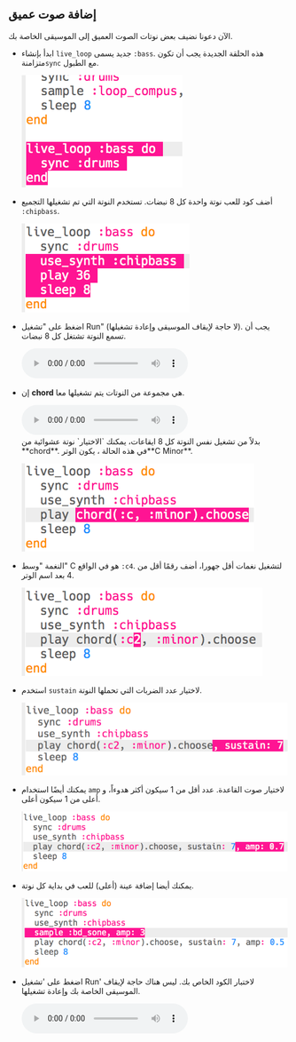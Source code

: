 ## إضافة صوت عميق

الآن دعونا نضيف بعض نوتات الصوت العميق إلى الموسيقى الخاصة بك.

+ ابدأ بإنشاء `live_loop` جديد يسمى `:bass`. هذه الحلقة الجديدة يجب أن تكون متزامنة`sync` مع الطبول.
    
    ![لقطة الشاشة](images/dj-bass-loop.png)

+ أضف كود للعب نوتة واحدة كل 8 نبضات. تستخدم النوتة التي تم تشغيلها التجميع `:chipbass`.
    
    ![لقطة الشاشة](images/dj-bass-note.png)

+ اضغط على "تشغيل Run" (لا حاجة لإيقاف الموسيقى وإعادة تشغيلها). يجب أن تسمع النوتة تشتغل كل 8 نبضات.
    
    <div id="audio-preview" class="pdf-hidden">
      <audio controls preload> <source src="resources/bass-single.mp3" type="audio/mpeg"> المتصفح الخاص بك لا يدعم عنصر <code>الصوت </code>. </audio>
    </div>
+ إن **chord** هي مجموعة من النوتات يتم تشغيلها معا.
    
    <div id="audio-preview" class="pdf-hidden">
      <audio controls preload> <source src="resources/chord.mp3" type="audio/mpeg"> المتصفح الخاص بك لا يدعم عنصر <code>الصوت </code>. </audio>
    </div>
    بدلاً من تشغيل نفس النوتة كل 8 ايقاعات، يمكنك `الاختيار` نوتة عشوائية من **chord**. في هذه الحالة ، يكون الوتر**C Minor**.
    
    ![لقطة الشاشة](images/dj-bass-random-note.png)

+ النغمة "وسط" C هو في الواقع `:c4`. لتشغيل نغمات أقل جهورا، أضف رقمًا أقل من 4 بعد اسم الوتر.
    
    ![لقطة الشاشة](images/dj-bass-lower-note.png)

+ استخدم `sustain` لاختيار عدد الضربات التي تحملها النوتة.
    
    ![لقطة الشاشة](images/dj-bass-longer-note.png)

+ يمكنك أيضًا استخدام `amp` لاختيار صوت القاعدة. عدد أقل من 1 سيكون أكثر هدوءاً، و أعلى من 1 سيكون أعلى.
    
    ![لقطة الشاشة](images/dj-bass-amp.png)

+ يمكنك أيضا إضافة عينة (أعلى) للعب في بداية كل نوتة.
    
    ![لقطة الشاشة](images/dj-bass-sample.png)

+ اضغط على 'تشغيل Run' لاختبار الكود الخاص بك. ليس هناك حاجة لإيقاف الموسيقى الخاصة بك وإعادة تشغيلها.
    
    <div id="audio-preview" class="pdf-hidden">
      <audio controls preload> <source src="resources/bass.mp3" type="audio/mpeg"> المتصفح الخاص بك لا يدعم عنصر <code>الصوت </code>. </audio>
    </div>